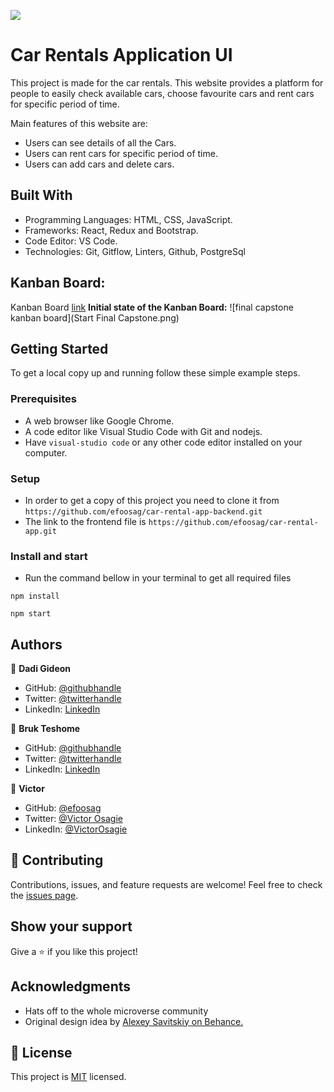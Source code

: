 ![](https://img.shields.io/badge/Microverse-blueviolet)

# Car Rentals Application UI

This project is made for the car rentals. This website provides a platform for people to easily check available cars, choose favourite cars and rent cars for specific period of time.

Main features of this website are:

- Users can see details of all the Cars.
- Users can rent cars for specific period of time.
- Users can add cars and delete cars.

## Built With

- Programming Languages: HTML, CSS, JavaScript.
- Frameworks: React, Redux and Bootstrap.
- Code Editor: VS Code.
- Technologies: Git, Gitflow, Linters, Github, PostgreSql

## Kanban Board:
Kanban Board [link](https://github.com/users/efoosag/projects/10)
**Initial state of the Kanban Board:**
![final capstone kanban board](Start Final Capstone.png)


## Getting Started

To get a local copy up and running follow these simple example steps.

### Prerequisites

- A web browser like Google Chrome.
- A code editor like Visual Studio Code with Git and nodejs.
- Have `visual-studio code` or any other code editor installed on your computer.

### Setup

- In order to get a copy of this project you need to clone it from `https://github.com/efoosag/car-rental-app-backend.git `
- The link to the frontend file is  `https://github.com/efoosag/car-rental-app.git`


### Install and start

- Run the command bellow in your terminal to get all required files

```
npm install
```

```
npm start
```

## Authors

👤 **Dadi Gideon**

- GitHub: [@githubhandle](https://github.com/gids-dadi)
- Twitter: [@twitterhandle](https://twitter.com/Dadi_AG)
- LinkedIn: [LinkedIn](https://www.linkedin.com/in/gideon-dadi-1b5548146/)

👤 **Bruk Teshome**

- GitHub: [@githubhandle](https://github.com/bruk19)
- Twitter: [@twitterhandle](https://twitter.com/Bruktesh)
- LinkedIn: [LinkedIn](https://linkedin.com/in/bruk-teshome-ab4325226)

👤 **Victor**

- GitHub: [@efoosag](https://github.com/efoosag)
- Twitter: [@Victor Osagie](https://www.twitter.com/Victorosagie08)
- LinkedIn: [@VictorOsagie](https://www.linkedin.com/in/victor-osagie-a713ba22b/)

## 🤝 Contributing

Contributions, issues, and feature requests are welcome!
Feel free to check the [issues page](../../issues/).

## Show your support

Give a ⭐️ if you like this project!

## Acknowledgments

- Hats off to the whole microverse community
- Original design idea by [Alexey Savitskiy on Behance.](https://www.behance.net/alexey)

## 📝 License

This project is [MIT](https://github.com/efoosag/car-rental-app/blob/Dev/LICENCE) licensed.
